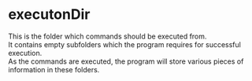 executonDir
===================

This is the folder which commands should be executed from.  
It contains empty subfolders which the program requires for successful execution.  
As the commands are executed, the program will store various pieces of information in these folders.  

